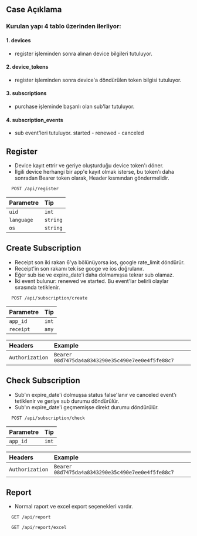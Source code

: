 ## Case Açıklama

### Kurulan yapı 4 tablo üzerinden ilerliyor:

#### 1. devices
- register işleminden sonra alınan device bilgileri tutuluyor.
#### 2. device_tokens
- register işleminden sonra device'a döndürülen token bilgisi tutuluyor.
#### 3. subscriptions
- purchase işleminde başarılı olan sub'lar tutuluyor.
#### 4. subscription_events
- sub event'leri tutuluyor. started - renewed - canceled

## Register

- Device kayıt ettrir ve geriye oluşturduğu device token'ı döner.
- İlgili device herhangi bir app'e kayıt olmak isterse, bu token'ı daha sonradan Bearer token olarak, Header kısmından göndermelidir.

```http
  POST /api/register
```

| Parametre | Tip     |
| :-------- | :------- | 
| `uid` | `int` |
| `language` | `string` |
| `os` | `string` |


## Create Subscription

- Receipt son iki rakan 6'ya bölünüyorsa ios, google rate_limit döndürür.
- Receipt'in son rakamı tek ise googe ve ios doğrulanır.
- Eğer sub ise ve expire_date'i daha dolmamışsa tekrar sub olamaz.
- İki event bulunur: renewed ve started. Bu event'lar belirli olaylar sırasında tetiklenir.

```http
  POST /api/subscription/create
```

| Parametre | Tip     |
| :-------- | :------- | 
| `app_id` | `int` |
| `receipt` | `any` |

| Headers | Example     |
| :-------- | :------- | 
| `Authorization` | `Bearer 08d7475da4a8343290e35c490e7ee0e4f5fe88c7` |


## Check Subscription

- Sub'ın expire_date'i dolmuşsa status false'lanır ve canceled event'ı tetiklenir ve geriye sub durumu döndürülür.
- Sub'ın expire_date'i geçmemişse direkt durumu döndürülür.

```http
  POST /api/subscription/check
```

| Parametre | Tip     |
| :-------- | :------- | 
| `app_id` | `int` |

| Headers | Example     |
| :-------- | :------- | 
| `Authorization` | `Bearer 08d7475da4a8343290e35c490e7ee0e4f5fe88c7` |

## Report

- Normal raport ve excel export seçenekleri vardır.

```http
  GET /api/report
```

```http
  GET /api/report/excel
```
